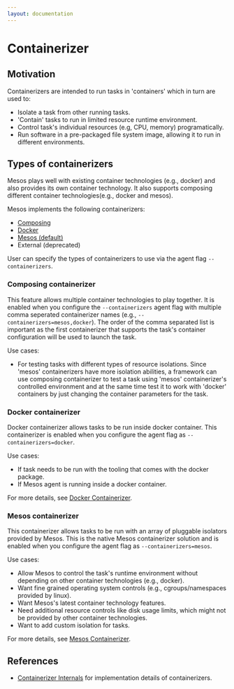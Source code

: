 ```yaml
---
layout: documentation
---
```


# Containerizer

## Motivation

Containerizers are intended to run tasks in 'containers' which in turn are used
to:

* Isolate a task from other running tasks.
* 'Contain' tasks to run in limited resource runtime environment.
* Control task's individual resources (e.g, CPU, memory) programatically.
* Run software in a pre-packaged file system image, allowing it to run in
  different environments.


## Types of containerizers

Mesos plays well with existing container technologies (e.g., docker) and also
provides its own container technology. It also supports composing different
container technologies(e.g., docker and mesos).

Mesos implements the following containerizers:

* [Composing](#Composing)
* [Docker](#Docker)
* [Mesos (default)](#Mesos)
* External (deprecated)

User can specify the types of containerizers to use via the agent flag
`--containerizers`.


<a name="Composing"></a>
### Composing containerizer

This feature allows multiple container technologies to play together. It is
enabled when you configure the `--containerizers` agent flag with multiple comma
seperated containerizer names (e.g., `--containerizers=mesos,docker`). The order
of the comma separated list is important as the first containerizer that
supports the task's container configuration will be used to launch the task.

Use cases:

* For testing tasks with different types of resource isolations. Since 'mesos'
  containerizers have more isolation abilities, a framework can use composing
  containerizer to test a task using 'mesos' containerizer's controlled
  environment and at the same time test it to work with 'docker' containers by
  just changing the container parameters for the task.


<a name="Docker"></a>
### Docker containerizer

Docker containerizer allows tasks to be run inside docker container. This
containerizer is enabled when you configure the agent flag as
`--containerizers=docker`.

Use cases:

* If task needs to be run with the tooling that comes with the docker package.
* If Mesos agent is running inside a docker container.

For more details, see
[Docker Containerizer](/documentation/latest/docker-containerizer/).

<a name="Mesos"></a>
### Mesos containerizer

This containerizer allows tasks to be run with an array of pluggable isolators
provided by Mesos. This is the native Mesos containerizer solution and is
enabled when you configure the agent flag as `--containerizers=mesos`.

Use cases:

* Allow Mesos to control the task's runtime environment without depending on
  other container technologies (e.g., docker).
* Want fine grained operating system controls (e.g., cgroups/namespaces provided
  by linux).
* Want Mesos's latest container technology features.
* Need additional resource controls like disk usage limits, which
  might not be provided by other container technologies.
* Want to add custom isolation for tasks.

For more details, see
[Mesos Containerizer](/documentation/latest/mesos-containerizer/).


## References

* [Containerizer Internals](/documentation/latest/containerizer-internals) for
  implementation details of containerizers.
